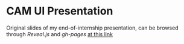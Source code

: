 # CAM UI Presentation

Original slides of my end-of-internship presentation, can be browsed through _Reveal.js_ and _gh-pages_ [at this link](https://mendaomn.github.io/cam-ui-presentation)